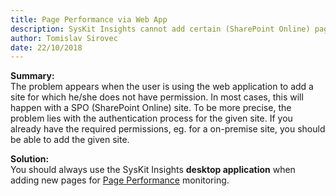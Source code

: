 ```yaml
---
title: Page Performance via Web App
description: SysKit Insights cannot add certain (SharePoint Online) pages when using the web application.
author: Tomislav Sirovec
date: 22/10/2018
---
```


__Summary:__  
The problem appears when the user is using the web application to add a site for which he/she does not have permission. In most cases, this will happen with a SPO (SharePoint Online) site. 
To be more precise, the problem lies with the authentication process for the given site. If you already have the required permissions, eg. for a on-premise site, you should be able to add the given site. 

__Solution:__  
You should always use the SysKit Insights __desktop application__ when adding new pages for [Page Performance](#internal/get-to-know-insights/page-performance-screen) monitoring.

